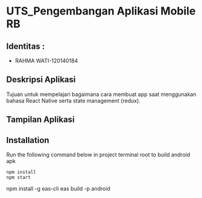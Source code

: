 # UTS_Pengembangan Aplikasi Mobile RB

## Identitas :

- RAHMA WATI-120140184

## Deskripsi Aplikasi

Tujuan  untuk mempelajari bagaimana cara membuat app saat menggunakan  bahasa React Native serta state management (redux).

## Tampilan Aplikasi


## Installation

Run the following command below in project terminal root to build android apk
```
npm install
npm start

```
npm install -g eas-cli
eas build -p android
```

